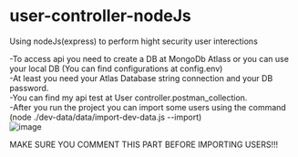 # user-controller-nodeJs
Using nodeJs(express) to perform hight security user interections

-To access api you need to create a DB at MongoDb Atlass or you can use your local DB (You can find configurations at config.env) <br/>
-At least you need your Atlas Database string connection and your DB password. <br/>
-You can find my api test at User controller.postman_collection. <br/>
-After you run the project you can import some users using the command (node ./dev-data/data/import-dev-data.js --import) <br/>
![image](https://github.com/RediIbra/user-controller-nodeJs/assets/51862776/2d406985-5106-43f0-8977-42c07ba775a6)

MAKE SURE YOU COMMENT THIS PART BEFORE IMPORTING USERS!!!


